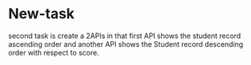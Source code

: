 # New-task
second task is create a 2APIs in that first API shows the student record ascending order and another API shows the Student record descending order with respect to score.
